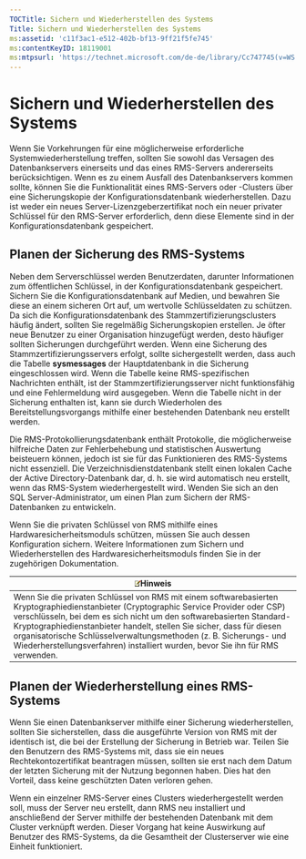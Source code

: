 ```yaml
---
TOCTitle: Sichern und Wiederherstellen des Systems
Title: Sichern und Wiederherstellen des Systems
ms:assetid: 'c11f3ac1-e512-402b-bf13-9ff21f5fe745'
ms:contentKeyID: 18119001
ms:mtpsurl: 'https://technet.microsoft.com/de-de/library/Cc747745(v=WS.10)'
---
```


Sichern und Wiederherstellen des Systems
========================================

Wenn Sie Vorkehrungen für eine möglicherweise erforderliche Systemwiederherstellung treffen, sollten Sie sowohl das Versagen des Datenbankservers einerseits und das eines RMS-Servers andererseits berücksichtigen. Wenn es zu einem Ausfall des Datenbankservers kommen sollte, können Sie die Funktionalität eines RMS-Servers oder -Clusters über eine Sicherungskopie der Konfigurationsdatenbank wiederherstellen. Dazu ist weder ein neues Server-Lizenzgeberzertifikat noch ein neuer privater Schlüssel für den RMS-Server erforderlich, denn diese Elemente sind in der Konfigurationsdatenbank gespeichert.

Planen der Sicherung des RMS-Systems
------------------------------------

Neben dem Serverschlüssel werden Benutzerdaten, darunter Informationen zum öffentlichen Schlüssel, in der Konfigurationsdatenbank gespeichert. Sichern Sie die Konfigurationsdatenbank auf Medien, und bewahren Sie diese an einem sicheren Ort auf, um wertvolle Schlüsseldaten zu schützen. Da sich die Konfigurationsdatenbank des Stammzertifizierungsclusters häufig ändert, sollten Sie regelmäßig Sicherungskopien erstellen. Je öfter neue Benutzer zu einer Organisation hinzugefügt werden, desto häufiger sollten Sicherungen durchgeführt werden. Wenn eine Sicherung des Stammzertifizierungsservers erfolgt, sollte sichergestellt werden, dass auch die Tabelle **sysmessages** der Hauptdatenbank in die Sicherung eingeschlossen wird. Wenn die Tabelle keine RMS-spezifischen Nachrichten enthält, ist der Stammzertifizierungsserver nicht funktionsfähig und eine Fehlermeldung wird ausgegeben. Wenn die Tabelle nicht in der Sicherung enthalten ist, kann sie durch Wiederholen des Bereitstellungsvorgangs mithilfe einer bestehenden Datenbank neu erstellt werden.

Die RMS-Protokollierungsdatenbank enthält Protokolle, die möglicherweise hilfreiche Daten zur Fehlerbehebung und statistischen Auswertung beisteuern können, jedoch ist sie für das Funktionieren des RMS-Systems nicht essenziell. Die Verzeichnisdienstdatenbank stellt einen lokalen Cache der Active Directory-Datenbank dar, d. h. sie wird automatisch neu erstellt, wenn das RMS-System wiederhergestellt wird. Wenden Sie sich an den SQL Server-Administrator, um einen Plan zum Sichern der RMS-Datenbanken zu entwickeln.

Wenn Sie die privaten Schlüssel von RMS mithilfe eines Hardwaresicherheitsmoduls schützen, müssen Sie auch dessen Konfiguration sichern. Weitere Informationen zum Sichern und Wiederherstellen des Hardwaresicherheitsmoduls finden Sie in der zugehörigen Dokumentation.

| ![](images/Cc747745.note(WS.10).gif)Hinweis                                                                                                                                                                                                                                                                                                                                                                         |
|--------------------------------------------------------------------------------------------------------------------------------------------------------------------------------------------------------------------------------------------------------------------------------------------------------------------------------------------------------------------------------------------------------------------------------------------------|
| Wenn Sie die privaten Schlüssel von RMS mit einem softwarebasierten Kryptographiedienstanbieter (Cryptographic Service Provider oder CSP) verschlüsseln, bei dem es sich nicht um den softwarebasierten Standard-Kryptographiedienstanbieter handelt, stellen Sie sicher, dass für diesen organisatorische Schlüsselverwaltungsmethoden (z. B. Sicherungs- und Wiederherstellungsverfahren) installiert wurden, bevor Sie ihn für RMS verwenden. |

Planen der Wiederherstellung eines RMS-Systems
----------------------------------------------

Wenn Sie einen Datenbankserver mithilfe einer Sicherung wiederherstellen, sollten Sie sicherstellen, dass die ausgeführte Version von RMS mit der identisch ist, die bei der Erstellung der Sicherung in Betrieb war. Teilen Sie den Benutzern des RMS-Systems mit, dass sie ein neues Rechtekontozertifikat beantragen müssen, sollten sie erst nach dem Datum der letzten Sicherung mit der Nutzung begonnen haben. Dies hat den Vorteil, dass keine geschützten Daten verloren gehen.

Wenn ein einzelner RMS-Server eines Clusters wiederhergestellt werden soll, muss der Server neu erstellt, dann RMS neu installiert und anschließend der Server mithilfe der bestehenden Datenbank mit dem Cluster verknüpft werden. Dieser Vorgang hat keine Auswirkung auf Benutzer des RMS-Systems, da die Gesamtheit der Clusterserver wie eine Einheit funktioniert.
